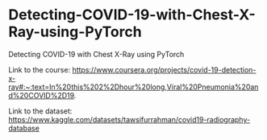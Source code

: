 # Detecting-COVID-19-with-Chest-X-Ray-using-PyTorch
Detecting COVID-19 with Chest X-Ray using PyTorch

Link to the course:
https://www.coursera.org/projects/covid-19-detection-x-ray#:~:text=In%20this%202%2Dhour%20long,Viral%20Pneumonia%20and%20COVID%2D19.

Link to the dataset:
https://www.kaggle.com/datasets/tawsifurrahman/covid19-radiography-database
